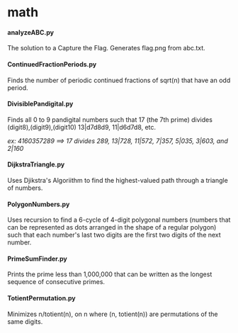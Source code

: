 # math
#### analyzeABC.py
The solution to a Capture the Flag. Generates flag.png from abc.txt.
#### ContinuedFractionPeriods.py
Finds the number of periodic continued fractions of sqrt(n) that have an odd period.
#### DivisiblePandigital.py
Finds all 0 to 9 pandigital numbers such that 17 (the 7th prime) divides (digit8),(digit9),(digit10) 13|d7d8d9, 11|d6d7d8, etc.

*ex: 4160357289 ==> 17 divides 289, 13|728, 11|572, 7|357, 5|035, 3|603, and 2|160*
#### DijkstraTriangle.py
Uses Djikstra's Algoriithm to find the highest-valued path through a triangle of numbers.
#### PolygonNumbers.py
Uses recursion to find a 6-cycle of 4-digit polygonal numbers (numbers that can be represented as dots arranged in the shape of a regular polygon) such that each number's last two digits are the first two digits of the next number.
#### PrimeSumFinder.py
Prints the prime less than 1,000,000 that can be written as the longest sequence of consecutive primes.
#### TotientPermutation.py
Minimizes n/totient(n), on n where (n, totient(n)) are permutations of the same digits.
